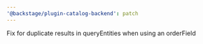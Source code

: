 ```yaml
---
'@backstage/plugin-catalog-backend': patch
---
```


Fix for duplicate results in queryEntities when using an orderField
